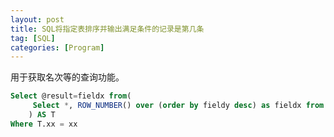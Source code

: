 ```yaml
---
layout: post
title: SQL将指定表排序并输出满足条件的记录是第几条
tag: [SQL]
categories: [Program]
---
```


用于获取名次等的查询功能。

<!--break-->

```sql
Select @result=fieldx from(
     Select *, ROW_NUMBER() over (order by fieldy desc) as fieldx from table where xxx
    ) AS T
Where T.xx = xx
```
